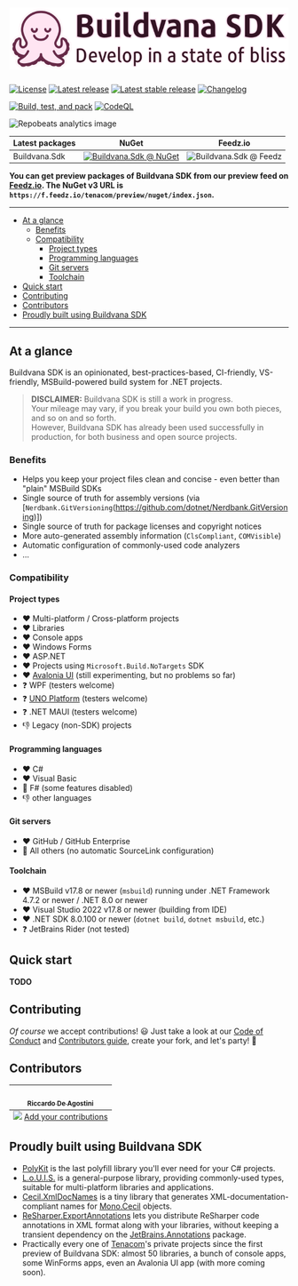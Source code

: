 # ![Buildvana SDK](graphics/Readme.png)

[![License](https://badgen.net/badge/license/MIT/blue)](https://github.com/Tenacom/Buildvana.Sdk/blob/main/LICENSE)
[![Latest release](https://badgen.net/github/release/Tenacom/Buildvana.Sdk?label=latest)](https://github.com/Tenacom/Buildvana.Sdk/releases)
[![Latest stable release](https://badgen.net/github/release/Tenacom/Buildvana.Sdk/stable?label=stable)](https://github.com/Tenacom/Buildvana.Sdk/releases)
[![Changelog](https://badgen.net/badge/changelog/Keep%20a%20Changelog%20v1.0.0/orange)](https://github.com/Tenacom/Buildvana.Sdk/blob/main/CHANGELOG.md)

[![Build, test, and pack](https://github.com/Tenacom/Buildvana.Sdk/actions/workflows/build-test-pack.yml/badge.svg)](https://github.com/Tenacom/Buildvana.Sdk/actions/workflows/build-test-pack.yml)
[![CodeQL](https://github.com/Tenacom/Buildvana.Sdk/actions/workflows/codeql-analysis.yml/badge.svg)](https://github.com/Tenacom/Buildvana.Sdk/actions/workflows/codeql-analysis.yml)

![Repobeats analytics image](https://repobeats.axiom.co/api/embed/733fff6e0c96c981b6229b450fdf4df3e1b4e584.svg "Repobeats analytics image")

| Latest packages | NuGet | Feedz.io |
|-----------------|-------|----------|
| Buildvana.Sdk | [![Buildvana.Sdk @ NuGet](https://badgen.net/nuget/v/Buildvana.Sdk?icon=nuget&label=)](https://nuget.org/packages/Buildvana.Sdk) | ![Buildvana.Sdk @ Feedz](https://img.shields.io/feedz/vpre/tenacom/preview/Buildvana.Sdk?label=&color=orange) |

**You can get preview packages of Buildvana SDK from our preview feed on [Feedz.io](https://feedz.io). The NuGet v3 URL is `https://f.feedz.io/tenacom/preview/nuget/index.json`.**

---

- [At a glance](#at-a-glance)
  - [Benefits](#benefits)
  - [Compatibility](#compatibility)
    - [Project types](#project-types)
    - [Programming languages](#programming-languages)
    - [Git servers](#git-servers)
    - [Toolchain](#toolchain)
- [Quick start](#quick-start)
- [Contributing](#contributing)
- [Contributors](#contributors)
- [Proudly built using Buildvana SDK](#proudly-built-using-buildvana-sdk)

---

## At a glance

Buildvana SDK is an opinionated, best-practices-based, CI-friendly, VS-friendly, MSBuild-powered build system for .NET projects.

> **DISCLAIMER:** Buildvana SDK is still a work in progress.  
Your mileage may vary, if you break your build you own both pieces, and so on and so forth.  
However, Buildvana SDK has already been used successfully in production, for both business and open source projects.

### Benefits

- Helps you keep your project files clean and concise - even better than "plain" MSBuild SDKs
- Single source of truth for assembly versions (via [`Nerdbank.GitVersioning`(https://github.com/dotnet/Nerdbank.GitVersioning)])
- Single source of truth for package licenses and copyright notices
- More auto-generated assembly information (`ClsCompliant`, `COMVisible`)
- Automatic configuration of commonly-used code analyzers
- ...

### Compatibility

#### Project types

- :heart: Multi-platform / Cross-platform projects
- :heart: Libraries
- :heart: Console apps
- :heart: Windows Forms
- :heart: ASP.NET
- :heart: Projects using `Microsoft.Build.NoTargets` SDK
- :heart: [Avalonia UI](https://avaloniaui.net) (still experimenting, but no problems so far)
- :question: WPF (testers welcome)
- :question: [UNO Platform](https://platform.uno) (testers welcome)
- :question: .NET MAUI (testers welcome)
- :thumbsdown: Legacy (non-SDK) projects

#### Programming languages

- :heart: C#
- :heart: Visual Basic
- :yellow_heart: F# (some features disabled)
- :thumbsdown: other languages

#### Git servers

- :heart: GitHub / GitHub Enterprise
- :yellow_heart: All others (no automatic SourceLink configuration)

#### Toolchain

- :heart: MSBuild v17.8 or newer (`msbuild`) running under .NET Framework 4.7.2 or newer / .NET 8.0 or newer
- :heart: Visual Studio 2022 v17.8 or newer (building from IDE)
- :heart: .NET SDK 8.0.100 or newer (`dotnet build`, `dotnet msbuild`, etc.)
- :question: JetBrains Rider (not tested)

## Quick start

**TODO**

## Contributing

_Of course_ we accept contributions! :smiley: Just take a look at our [Code of Conduct](https://github.com/Tenacom/.github/blob/main/CODE_OF_CONDUCT.md) and [Contributors guide](https://github.com/Tenacom/.github/blob/main/CONTRIBUTING.md), create your fork, and let's party! :tada:

## Contributors

<!-- ALL-CONTRIBUTORS-LIST:START - Do not remove or modify this section -->
<!-- prettier-ignore-start -->
<!-- markdownlint-disable -->
<table>
  <tbody>
    <tr>
      <td align="center"><a href="https://github.com/rdeago"><img src="https://avatars.githubusercontent.com/u/139223?v=4" width="100px;" alt=""/><br /><sub><b>Riccardo De Agostini</b></sub></a></td>
    </tr>
  </tbody>
  <tfoot>
    <tr>
      <td align="center" size="13px" colspan="7">
        <img src="https://raw.githubusercontent.com/all-contributors/all-contributors-cli/1b8533af435da9854653492b1327a23a4dbd0a10/assets/logo-small.svg">
          <a href="https://all-contributors.js.org/docs/en/bot/usage">Add your contributions</a>
        </img>
      </td>
    </tr>
  </tfoot>
</table>

<!-- markdownlint-restore -->
<!-- prettier-ignore-end -->

<!-- ALL-CONTRIBUTORS-LIST:END -->

## Proudly built using Buildvana SDK

- [PolyKit](https://github.com/Buildvana/PolyKit) is the last polyfill library you'll ever need for your C# projects.
- [L.o.U.I.S.](https://github.com/Tenacom/Louis) is a general-purpose library, providing commonly-used types, suitable for multi-platform libraries and applications.
- [Cecil.XmlDocNames](https://github.com/Tenacom/Cecil.XmlDocNames) is a tiny library that generates XML-documentation-compliant names for [Mono.Cecil](https://github.com/jbevain/cecil) objects.
- [ReSharper.ExportAnnotations](https://github.com/Tenacom/ReSharper.ExportAnnotations) lets you distribute ReSharper code annotations in XML format along with your libraries, without keeping a transient dependency on the [JetBrains.Annotations](https://www.nuget.org/packages/JetBrains.Annotations) package.
- Practically every one of [Tenacom](https://github.com/Tenacom)'s private projects since the first preview of Buildvana SDK: almost 50 libraries, a bunch of console apps, some WinForms apps, even an Avalonia UI app (with more coming soon).
